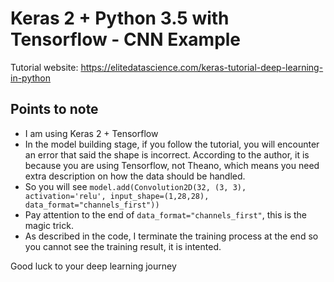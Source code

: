# Keras 2 + Python 3.5 with Tensorflow - CNN Example

Tutorial website: https://elitedatascience.com/keras-tutorial-deep-learning-in-python

## Points to note
- I am using Keras 2 + Tensorflow
- In the model building stage, if you follow the tutorial, you will encounter an error that said the shape is incorrect.  According to the author, it is because you are using Tensorflow, not Theano, which means you need extra description on how the data should be handled.
- So you will see `model.add(Convolution2D(32, (3, 3), activation='relu', input_shape=(1,28,28), data_format="channels_first"))`
- Pay attention to the end of `data_format="channels_first"`, this is the magic trick.
- As described in the code, I terminate the training process at the end so you cannot see the training result, it is intented.

Good luck to your deep learning journey
